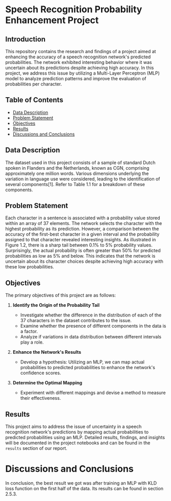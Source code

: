 # Speech Recognition Probability Enhancement Project

## Introduction

This repository contains the research and findings of a project aimed at enhancing the accuracy of a speech recognition network's predicted probabilities. The network exhibited interesting behavior where it was uncertain about its predictions despite achieving high accuracy. In this project, we address this issue by utilizing a Multi-Layer Perceptron (MLP) model to analyze prediction patterns and improve the evaluation of probabilities per character.

## Table of Contents

- [Data Description](#data-description)
- [Problem Statement](#problem-statement)
- [Objectives](#objectives)
- [Results](#results)
-  [Discussions and Conclusions](#Discussions-and-Conclusions)

## Data Description

The dataset used in this project consists of a sample of standard Dutch spoken in Flanders and the Netherlands, known as CGN, comprising approximately one million words. Various dimensions underlying the variation in language use were considered, leading to the identification of several components[1]. Refer to Table 1.1 for a breakdown of these components.

## Problem Statement

Each character in a sentence is associated with a probability value stored within an array of 37 elements. The network selects the character with the highest probability as its prediction. However, a comparison between the accuracy of the first-best character in a given interval and the probability assigned to that character revealed interesting insights. As illustrated in Figure 1.2, there is a sharp tail between 0.1% to 5% probability values. Surprisingly, the actual probability is often greater than 50% for predicted probabilities as low as 5% and below. This indicates that the network is uncertain about its character choices despite achieving high accuracy with these low probabilities.

## Objectives

The primary objectives of this project are as follows:

1. **Identify the Origin of the Probability Tail**
   - Investigate whether the difference in the distribution of each of the 37 characters in the dataset contributes to the issue.
   - Examine whether the presence of different components in the data is a factor.
   - Analyze if variations in data distribution between different intervals play a role.

2. **Enhance the Network's Results**
   - Develop a hypothesis: Utilizing an MLP, we can map actual probabilities to predicted probabilities to enhance the network's confidence scores.

3. **Determine the Optimal Mapping**
   - Experiment with different mappings and devise a method to measure their effectiveness.


## Results

This project aims to address the issue of uncertainty in a speech recognition network's predictions by mapping actual probabilities to predicted probabilities using an MLP. Detailed results, findings, and insights will be documented in the project notebooks and can be found in the `results` section of our report.


# Discussions and Conclusions

In conclusion, the best result we got was after training an MLP with KLD loss function on the first half of the data. Its results can be found in section 2.5.3.
